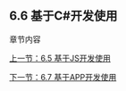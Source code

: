 ## 6.6 基于C#开发使用
章节内容

[上一节：6.5 基于JS开发使用](6.5-ApplicationBaseJS.md) 

[下一节：6.7 基于APP开发使用](6.7-ApplicationBaseAPP.md)